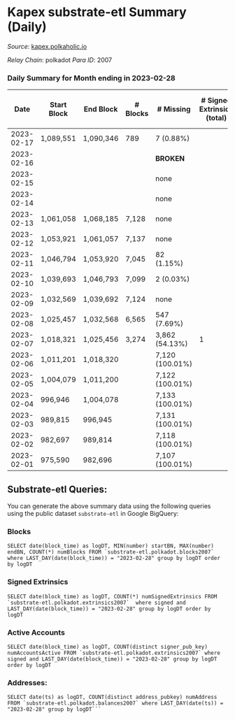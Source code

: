 # Kapex substrate-etl Summary (Daily)

_Source_: [kapex.polkaholic.io](https://kapex.polkaholic.io)

*Relay Chain*: polkadot
*Para ID*: 2007



### Daily Summary for Month ending in 2023-02-28


| Date | Start Block | End Block | # Blocks | # Missing | # Signed Extrinsics (total) | # Active Accounts | # Addresses with Balances | # Events | # Transfers | # XCM Transfers In | # XCM Transfers Out |
| ---- | ----------- | --------- | -------- | --------- | --------------------------- | ----------------- | ------------------------- | -------- | ----------- | ------------------ | ------------------- |
| 2023-02-17 | 1,089,551 | 1,090,346 | 789 | 7 (0.88%) |  |  |  |  |   |   |   |
| 2023-02-16 |  |  |  |  **BROKEN**  |  |  |  |  |   |   |   |
| 2023-02-15 |  |  |  | none  |  |  |  |  |   |   |   |
| 2023-02-14 |  |  |  | none  |  |  |  |  |   |   |   |
| 2023-02-13 | 1,061,058 | 1,068,185 | 7,128 | none  |  |  | 1,054 | 14,260 |   |   |   |
| 2023-02-12 | 1,053,921 | 1,061,057 | 7,137 | none  |  |  | 1,054 | 14,278 |   |   |   |
| 2023-02-11 | 1,046,794 | 1,053,920 | 7,045 | 82 (1.15%) |  |  | 1,054 | 14,094 |   |   |   |
| 2023-02-10 | 1,039,693 | 1,046,793 | 7,099 | 2 (0.03%) |  |  | 1,054 | 14,202 |   |   |   |
| 2023-02-09 | 1,032,569 | 1,039,692 | 7,124 | none  |  |  | 1,054 | 14,252 |   |   |   |
| 2023-02-08 | 1,025,457 | 1,032,568 | 6,565 | 547 (7.69%) |  |  | 1,054 | 13,134 |   |   |   |
| 2023-02-07 | 1,018,321 | 1,025,456 | 3,274 | 3,862 (54.13%) | 1 | 1 | 1,053 | 6,555 | 1  |   |   |
| 2023-02-06 | 1,011,201 | 1,018,320 |  | 7,120 (100.01%) |  |  | 1,054 |  |   |   |   |
| 2023-02-05 | 1,004,079 | 1,011,200 |  | 7,122 (100.01%) |  |  | 1,054 |  |   |   |   |
| 2023-02-04 | 996,946 | 1,004,078 |  | 7,133 (100.01%) |  |  | 1,054 |  |   |   |   |
| 2023-02-03 | 989,815 | 996,945 |  | 7,131 (100.01%) |  |  | 1,054 |  |   |   |   |
| 2023-02-02 | 982,697 | 989,814 |  | 7,118 (100.01%) |  |  | 1,054 |  |   |   |   |
| 2023-02-01 | 975,590 | 982,696 |  | 7,107 (100.01%) |  |  | 1,052 |  |   |   |   |

## Substrate-etl Queries:
You can generate the above summary data using the following queries using the public dataset `substrate-etl` in Google BigQuery:


### Blocks
```
SELECT date(block_time) as logDT, MIN(number) startBN, MAX(number) endBN, COUNT(*) numBlocks FROM `substrate-etl.polkadot.blocks2007`  where LAST_DAY(date(block_time)) = "2023-02-28" group by logDT order by logDT
```


### Signed Extrinsics
```
SELECT date(block_time) as logDT, COUNT(*) numSignedExtrinsics FROM `substrate-etl.polkadot.extrinsics2007`  where signed and LAST_DAY(date(block_time)) = "2023-02-28" group by logDT order by logDT
```


### Active Accounts
```
SELECT date(block_time) as logDT, COUNT(distinct signer_pub_key) numAccountsActive FROM `substrate-etl.polkadot.extrinsics2007` where signed and LAST_DAY(date(block_time)) = "2023-02-28" group by logDT order by logDT
```


### Addresses:
```
SELECT date(ts) as logDT, COUNT(distinct address_pubkey) numAddress FROM `substrate-etl.polkadot.balances2007` where LAST_DAY(date(ts)) = "2023-02-28" group by logDT```

